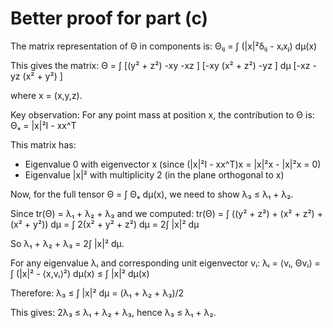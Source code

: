# Better proof for part (c)

The matrix representation of Θ in components is:
Θᵢⱼ = ∫ (|x|²δᵢⱼ - xᵢxⱼ) dμ(x)

This gives the matrix:
Θ = ∫ [(y² + z²)    -xy         -xz    ]
     [-xy          (x² + z²)    -yz    ] dμ
     [-xz          -yz       (x² + y²) ]

where x = (x,y,z).

Key observation: For any point mass at position x, the contribution to Θ is:
Θₓ = |x|²I - xx^T

This matrix has:
- Eigenvalue 0 with eigenvector x (since (|x|²I - xx^T)x = |x|²x - |x|²x = 0)
- Eigenvalue |x|² with multiplicity 2 (in the plane orthogonal to x)

Now, for the full tensor Θ = ∫ Θₓ dμ(x), we need to show λ₃ ≤ λ₁ + λ₂.

Since tr(Θ) = λ₁ + λ₂ + λ₃ and we computed:
tr(Θ) = ∫ ((y² + z²) + (x² + z²) + (x² + y²)) dμ
      = ∫ 2(x² + y² + z²) dμ
      = 2∫ |x|² dμ

So λ₁ + λ₂ + λ₃ = 2∫ |x|² dμ.

For any eigenvalue λᵢ and corresponding unit eigenvector vᵢ:
λᵢ = ⟨vᵢ, Θvᵢ⟩ = ∫ (|x|² - ⟨x,vᵢ⟩²) dμ(x) ≤ ∫ |x|² dμ(x)

Therefore: λ₃ ≤ ∫ |x|² dμ = (λ₁ + λ₂ + λ₃)/2

This gives: 2λ₃ ≤ λ₁ + λ₂ + λ₃, hence λ₃ ≤ λ₁ + λ₂.